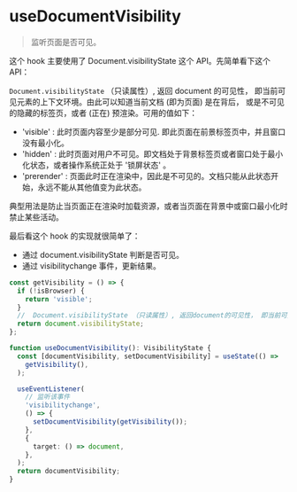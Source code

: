 # useDocumentVisibility

> 监听页面是否可见。

这个 hook 主要使用了 Document.visibilityState 这个 API。先简单看下这个 API：

`Document.visibilityState` （只读属性）, 返回 document 的可见性， 即当前可见元素的上下文环境。由此可以知道当前文档 (即为页面) 是在背后， 或是不可见的隐藏的标签页，或者 (正在) 预渲染。可用的值如下：

- 'visible' : 此时页面内容至少是部分可见. 即此页面在前景标签页中，并且窗口没有最小化。
- 'hidden' : 此时页面对用户不可见。即文档处于背景标签页或者窗口处于最小化状态，或者操作系统正处于 '锁屏状态' 。
- 'prerender' : 页面此时正在渲染中，因此是不可见的。文档只能从此状态开始，永远不能从其他值变为此状态。

典型用法是防止当页面正在渲染时加载资源，或者当页面在背景中或窗口最小化时禁止某些活动。

最后看这个 hook 的实现就很简单了：

- 通过 document.visibilityState 判断是否可见。
- 通过 visibilitychange 事件，更新结果。

```ts
const getVisibility = () => {
  if (!isBrowser) {
    return 'visible';
  }
  //  Document.visibilityState （只读属性）, 返回document的可见性， 即当前可见元素的上下文环境。
  return document.visibilityState;
};

function useDocumentVisibility(): VisibilityState {
  const [documentVisibility, setDocumentVisibility] = useState(() =>
    getVisibility(),
  );

  useEventListener(
    // 监听该事件
    'visibilitychange',
    () => {
      setDocumentVisibility(getVisibility());
    },
    {
      target: () => document,
    },
  );
  return documentVisibility;
}
```

